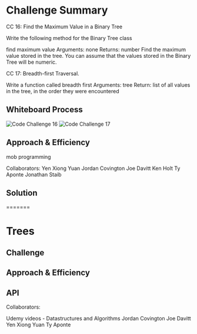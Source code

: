 
# Challenge Summary

CC 16:
Find the Maximum Value in a Binary Tree

Write the following method for the Binary Tree class

find maximum value
Arguments: none
Returns: number
Find the maximum value stored in the tree. You can assume that the values stored in the Binary Tree will be numeric.

CC 17:
Breadth-first Traversal.

Write a function called breadth first
Arguments: tree
Return: list of all values in the tree, in the order they were encountered

## Whiteboard Process
![Code Challenge 16](assets/codechallenge16.png)
![Code Challenge 17](assets/codechallenge17.png)

## Approach & Efficiency
mob programming

Collaborators:
Yen Xiong Yuan
Jordan Covington
Joe Davitt
Ken Holt
Ty Aponte
Jonathan Staib

## Solution
<!-- Show how to run your code, and examples of it in action -->
=======
# Trees
<!-- Short summary or background information -->

## Challenge
<!-- Description of the challenge -->

## Approach & Efficiency
<!-- What approach did you take? Why? What is the Big O space/time for this approach? -->

## API
<!-- Description of each method publicly available in each of your trees -->

Collaborators:

Udemy videos - Datastructures and Algorithms
Jordan Covington
Joe Davitt
Yen Xiong Yuan
Ty Aponte


